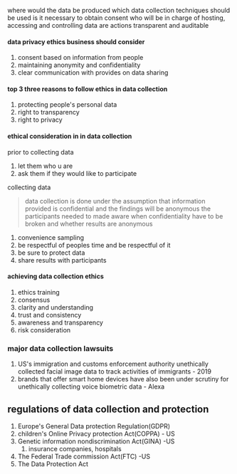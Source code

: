 where would the data be produced
which data collection techniques should be used
is it necessary to obtain consent
who will be in charge of hosting, accessing and controlling data
are actions transparent and auditable

#### data privacy ethics business should consider
1. consent based on information from people
2. maintaining anonymity and confidentiality
3. clear communication with provides on data sharing

#### top 3 three reasons to follow ethics in data collection

1. protecting people's personal data
2. right to transparency
3. right to privacy

#### ethical consideration in in data collection

prior to collecting data
1. let them who u are
2. ask them if they would like to participate

collecting data
>data collection is done under the assumption that information provided is confidential and the findings will be anonymous
>the participants needed to made aware when confidentiality have to be broken and whether results are anonymous

1. convenience sampling
2. be respectful of peoples time and be respectful of it
3. be sure to protect data
4. share results with participants



#### achieving data collection ethics

1. ethics training
2. consensus
3. clarity and understanding
4. trust and consistency
5. awareness and transparency
6. risk consideration

### major data collection lawsuits

1. US's immigration and customs enforcement authority unethically collected facial image data to track activities of immigrants - 2019
2. brands that offer smart home devices have also been under scrutiny for unethically collecting voice biometric data - Alexa

## regulations of data collection and protection

1. Europe's General Data protection Regulation(GDPR)
2. children's Online Privacy protection Act(COPPA) - US
3. Genetic information nondiscrimination Act(GINA) -US
	1. insurance companies, hospitals
4.  The Federal  Trade commission Act(FTC) -US
5. The Data Protection Act 
